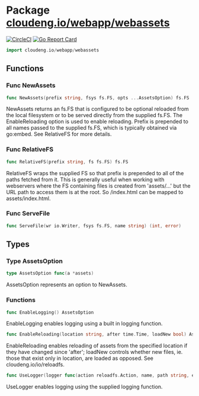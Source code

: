 # Package [cloudeng.io/webapp/webassets](https://pkg.go.dev/cloudeng.io/webapp/webassets?tab=doc)
[![CircleCI](https://circleci.com/gh/cloudengio/go.gotools.svg?style=svg)](https://circleci.com/gh/cloudengio/go.gotools) [![Go Report Card](https://goreportcard.com/badge/cloudeng.io/webapp/webassets)](https://goreportcard.com/report/cloudeng.io/webapp/webassets)

```go
import cloudeng.io/webapp/webassets
```


## Functions
### Func NewAssets
```go
func NewAssets(prefix string, fsys fs.FS, opts ...AssetsOption) fs.FS
```
NewAssets returns an fs.FS that is configured to be optional reloaded from
the local filesystem or to be served directly from the supplied fs.FS. The
EnableReloading option is used to enable reloading. Prefix is prepended to
all names passed to the supplied fs.FS, which is typically obtained via
go:embed. See RelativeFS for more details.

### Func RelativeFS
```go
func RelativeFS(prefix string, fs fs.FS) fs.FS
```
RelativeFS wraps the supplied FS so that prefix is prepended to all of the
paths fetched from it. This is generally useful when working with webservers
where the FS containing files is created from 'assets/...' but the URL path
to access them is at the root. So /index.html can be mapped to
assets/index.html.

### Func ServeFile
```go
func ServeFile(wr io.Writer, fsys fs.FS, name string) (int, error)
```



## Types
### Type AssetsOption
```go
type AssetsOption func(a *assets)
```
AssetsOption represents an option to NewAssets.

### Functions

```go
func EnableLogging() AssetsOption
```
EnableLogging enables logging using a built in logging function.


```go
func EnableReloading(location string, after time.Time, loadNew bool) AssetsOption
```
EnableReloading enables reloading of assets from the specified location if
they have changed since 'after'; loadNew controls whether new files, ie.
those that exist only in location, are loaded as opposed. See
cloudeng.io/io/reloadfs.


```go
func UseLogger(logger func(action reloadfs.Action, name, path string, err error)) AssetsOption
```
UseLogger enables logging using the supplied logging function.







